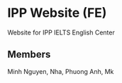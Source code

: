# IPP Website (FE)

Website for IPP IELTS English Center
## Members
Minh Nguyen, Nha, Phuong Anh, Mk

